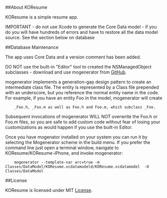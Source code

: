 ##About KOResume

KOResume is a simple resume app.

IMPORTANT - do not use Xcode to generate the Core Data model - if you do you will have hundreds of errors and have to restore all the data model source. See the section below on database

##Database Maintenance

The app uses Core Data and a version comment has been added.

DO NOT use the built-in "Editor" tool to created the NSManagedObject subclasses - download and use mogenerator from [GitHub](http://rentzsch.github.io/mogenerator/).

mogenerator implements a generation-gap design pattern to create an intermediate class file.  The entity is represented by a Class file prepended with an underscore, but you reference the normal entity name in the code.  For example, if you have an entity Foo in the model, mogenerator will create

        _Foo.h, _Foo.m as well as Foo.h and Foo.m, which subclass _Foo.  
        
Subsequent invocations of mogenerator WILL NOT overwrite the Foo.h or Foo.m files, so you are safe to add custom code without fear of losing your customizations as would happen if you use the built-in Editor.

Once you have mogenator installed on your system you can run it by selecting the Mogenerator scheme in the build menu. If you prefer the command line just open a terminal window, navigate to KOResume/KOResume-iPhone, and invoke mogenerator:

        mogenerator --template-var arc=true -m Classes/DataModel/KOResume.xcdatamodeld/KOResume.xcdatamodel  -O Classes/DataModel

##License

KOResume is licensed under MIT [License](https://github.com/kgomara/KOResume3/blob/master/LICENSE).

